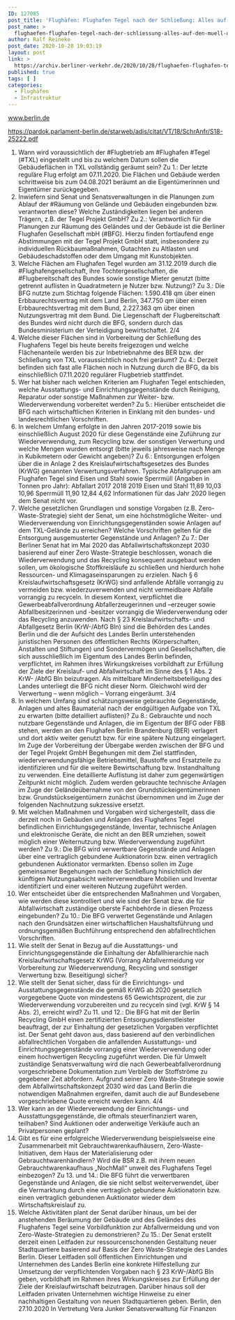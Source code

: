 ```yaml
---
ID: 127085
post_title: 'Flughäfen: Flughafen Tegel nach der Schließung: Alles auf den Müll oder endlich Zero Waste?, aus Senat'
post_name: >
  flughaefen-flughafen-tegel-nach-der-schliessung-alles-auf-den-muell-oder-endlich-zero-waste-aus-senat
author: Ralf Reineke
post_date: 2020-10-28 19:03:19
layout: post
link: >
  https://archiv.berliner-verkehr.de/2020/10/28/flughaefen-flughafen-tegel-nach-der-schliessung-alles-auf-den-muell-oder-endlich-zero-waste-aus-senat/
published: true
tags: [ ]
categories:
  - Flughäfen
  - Infrastruktur
---
```

www.berlin.de

https://pardok.parlament-berlin.de/starweb/adis/citat/VT/18/SchrAnfr/S18-25222.pdf

1. Wann wird voraussichtlich der #Flugbetrieb am #Flughafen #Tegel (#TXL) eingestellt und bis zu welchem
Datum sollen die Gebäudeflächen in TXL vollständig geräumt sein?
Zu 1.: Der letzte reguläre Flug erfolgt am 07.11.2020. Die Flächen und Gebäude werden schrittweise bis zum 04.08.2021 beräumt an die Eigentümerinnen und Eigentümer
zurückgegeben.
2. Inwiefern sind Senat und Senatsverwaltungen in die Planungen zum Ablauf der #Räumung von Gelände und Gebäuden eingebunden bzw. verantworten diese? Welche Zuständigkeiten liegen bei anderen Trägern, z.B. der Tegel Projekt GmbH?
Zu 2.: Verantwortlich für die Planungen zur Räumung des Geländes und der Gebäude
ist die Berliner Flughafen Gesellschaft mbH (#BFG). Hierzu finden fortlaufend enge Abstimmungen mit der Tegel Projekt GmbH statt, insbesondere zu individuellen Rückbaumaßnahmen, Gutachten zu Altlasten und Gebäudeschadstoffen oder dem Umgang mit Kunstobjekten.
3. Welche Flächen am Flughafen Tegel wurden am 31.12.2019 durch die #Flughafengesellschaft, ihre
Tochtergesellschaften, die #Flugbereitschaft des Bundes sowie sonstige Mieter genutzt (bitte getrennt
auflisten in Quadratmetern je Nutzer bzw. Nutzung)?
Zu 3.: Die BFG nutzte zum Stichtag folgende Flächen: 1.590.418 qm über einen Erbbaurechtsvertrag mit dem Land Berlin, 347.750 qm über einen Erbbaurechtsvertrag
mit dem Bund, 2.227.363 qm über einen Nutzungsvertrag mit dem Bund. Die Liegenschaft der Flugbereitschaft des Bundes wird nicht durch die BFG, sondern durch das
Bundesministerium der Verteidigung bewirtschaftet.
2/4
4. Welche dieser Flächen sind in Vorbereitung der Schließung des Flughafens Tegel bis heute bereits
freigezogen und welche Flächenanteile werden bis zur Inbetriebnahme des BER bzw. der Schließung
von TXL voraussichtlich noch frei geräumt?
Zu 4.: Derzeit befinden sich fast alle Flächen noch in Nutzung durch die BFG, da bis
einschließlich 07.11.2020 regulärer Flugbetrieb stattfindet.
5. Wer hat bisher nach welchen Kriterien am Flughafen Tegel entschieden, welche Ausstattungs- und
Einrichtungsgegenstände durch Reinigung, Reparatur oder sonstige Maßnahmen zur Weiter- bzw. Wiederverwendung vorbereitet werden?
Zu 5.: Hierüber entscheidet die BFG nach wirtschaftlichen Kriterien in Einklang mit den
bundes- und landesrechtlichen Vorschriften.
6. In welchem Umfang erfolgte in den Jahren 2017-2019 sowie bis einschließlich August 2020 für diese
Gegenstände eine Zuführung zur Wiederverwendung, zum Recycling bzw. der sonstigen Verwertung
und welche Mengen wurden entsorgt (bitte jeweils jahresweise nach Menge in Kubikmetern oder Gewicht angeben)?
Zu 6.: Entsorgungen erfolgen über die in Anlage 2 des Kreislaufwirtschaftsgesetzes
des Bundes (KrWG) genannten Verwertungsverfahren. Typische Abfallgruppen am
Flughafen Tegel sind Eisen und Stahl sowie Sperrmüll (Angaben in Tonnen pro Jahr):
Abfallart 2017 2018 2019
Eisen und Stahl 11,89 10,03 10,96
Sperrmüll 11,90 12,84 4,62
Informationen für das Jahr 2020 liegen dem Senat nicht vor.
7. Welche gesetzlichen Grundlagen und sonstige Vorgaben (z.B. Zero-Waste-Strategie) sieht der Senat, um eine höchstmögliche Weiter- und Wiederverwendung von Einrichtungsgegenständen sowie Anlagen auf dem TXL-Gelände zu erreichen? Welche Vorschriften gelten für die Entsorgung ausgemusterter Gegenstände und Anlagen?
Zu 7.: Der Berliner Senat hat im Mai 2020 das Abfallwirtschaftskonzept 2030 basierend
auf einer Zero Waste-Strategie beschlossen, wonach die Wiederverwendung und das
Recycling konsequent ausgebaut werden sollen, um ökologische Stoffkreisläufe zu
schließen und hierdurch hohe Ressourcen- und Klimagaseinsparungen zu erzielen.
Nach § 6 Kreislaufwirtschaftsgesetz (KrWG) sind anfallende Abfälle vorrangig zu vermeiden bzw. wiederzuverwenden und nicht vermeidbare Abfälle vorrangig zu recyceln.
In diesem Kontext, verpflichtet die Gewerbeabfallverordnung Abfallerzeugerinnen und
–erzeuger sowie Abfallbesitzerinnen und -besitzer vorrangig die Wiederverwendung
oder das Recycling anzuwenden.
Nach § 23 Kreislaufwirtschafts- und Abfallgesetz Berlin (KrW-/AbfG Bln) sind die Behörden des Landes Berlin und die der Aufsicht des Landes Berlin unterstehenden juristischen Personen des öffentlichen Rechts (Körperschaften, Anstalten und Stiftungen) und Sondervermögen und Gesellschaften, die sich ausschließlich im Eigentum
des Landes Berlin befinden, verpflichtet, im Rahmen ihres Wirkungskreises vorbildhaft
zur Erfüllung der Ziele der Kreislauf- und Abfallwirtschaft im Sinne des § 1 Abs. 2 KrW-
/AbfG Bln beizutragen. Als mittelbare Minderheitsbeteiligung des Landes unterliegt die
BFG nicht dieser Norm. Gleichwohl wird der Verwertung – wenn möglich – Vorrang
eingeräumt.
3/4
8. In welchem Umfang sind schätzungsweise gebrauchte Gegenstände, Anlagen und altes Baumaterial
nach der endgültigen Aufgabe von TXL zu erwarten (bitte detailliert auflisten)?
Zu 8.: Gebrauchte und noch nutzbare Gegenstände und Anlagen, die im Eigentum der
BFG oder FBB stehen, werden an den Flughafen Berlin Brandenburg (BER) verlagert
und dort aktiv weiter genutzt bzw. für eine spätere Nutzung eingelagert. Im Zuge der
Vorbereitung der Übergabe werden zwischen der BFG und der Tegel Projekt GmbH
Begehungen mit dem Ziel stattfinden, wiederverwendungsfähige Betriebsmittel, Baustoffe und Ersatzteile zu identifizieren und für die weitere Bewirtschaftung bzw. Instandhaltung zu verwenden. Eine detaillierte Auflistung ist daher zum gegenwärtigen
Zeitpunkt nicht möglich. Zudem werden gebrauchte technische Anlagen im Zuge der
Geländeübernahme von den Grundstückeigentümerinnen bzw. Grundstückseigentümern zunächst übernommen und im Zuge der folgenden Nachnutzung sukzessive ersetzt.
9. Mit welchen Maßnahmen und Vorgaben wird sichergestellt, dass die derzeit noch in Gebäuden und
Anlagen des Flughafens Tegel befindlichen Einrichtungsgegenstände, Inventar, technische Anlagen
und elektronische Geräte, die nicht an den BER umziehen, soweit möglich einer Weiternutzung bzw.
Wiederverwendung zugeführt werden?
Zu 9.: Die BFG wird verwertbare Gegenstände und Anlagen über eine vertraglich gebundene Auktionatorin bzw. einen vertraglich gebundenen Auktionator vermarkten.
Ebenso sollen im Zuge gemeinsamer Begehungen nach der Schließung hinsichtlich
der künftigen Nutzungsabsicht weiterverwendbare Mobilien und Inventar identifiziert
und einer weiteren Nutzung zugeführt werden.
10. Wer entscheidet über die entsprechenden Maßnahmen und Vorgaben, wie werden diese kontrolliert
und wie sind der Senat bzw. die für Abfallwirtschaft zuständige oberste Fachbehörde in diesen Prozess
eingebunden?
Zu 10.: Die BFG verwertet Gegenstände und Anlagen nach den Grundsätzen einer
wirtschaftlichen Haushaltsführung und ordnungsgemäßen Buchführung entsprechend
den abfallrechtlichen Vorschriften.
11. Wie stellt der Senat in Bezug auf die Ausstattungs- und Einrichtungsgegenstände die Einhaltung
der Abfallhierarchie nach Kreislaufwirtschaftsgesetz KrWG (Vorrang Abfallvermeidung vor Vorbereitung
zur Wiederverwendung, Recycling und sonstiger Verwertung bzw. Beseitigung) sicher?
12. Wie stellt der Senat sicher, dass für die Einrichtungs- und Ausstattungsgegenstände die gemäß
KrWG ab 2020 gesetzlich vorgegebene Quote von mindestens 65 Gewichtsprozent, die zur Wiederverwendung vorzubereiten und zu recyceln sind (vgl. KrW § 14 Abs. 2), erreicht wird?
Zu 11. und 12.: Die BFG hat mit der Berlin Recycling GmbH einen zertifizierten Entsorgungsdienstleister beauftragt, der zur Einhaltung der gesetzlichen Vorgaben verpflichtet ist. Der Senat geht davon aus, dass basierend auf den verbindlichen abfallrechtlichen Vorgaben die anfallenden Ausstattungs- und Einrichtungsgegenstände
vorrangig einer Wiederverwendung oder einem hochwertigen Recycling zugeführt
werden. Die für Umwelt zuständige Senatsverwaltung wird die nach Gewerbeabfallverordnung vorgeschriebene Dokumentation zum Verbleib der Stoffströme zu gegebener Zeit abfordern. Aufgrund seiner Zero Waste-Strategie sowie dem Abfallwirtschaftskonzept 2030 wird das Land Berlin die notwendigen Maßnahmen ergreifen, damit auch die auf Bundesebene vorgeschriebene Quote erreicht werden kann.
4/4
13. Wer kann an der Wiederverwendung der Einrichtungs- und Ausstattungsgegenstände, die oftmals
steuerfinanziert waren, teilhaben? Sind Auktionen oder anderweitige Verkäufe auch an Privatpersonen
geplant?
14. Gibt es für eine erfolgreiche Wiederverwendung beispielsweise eine Zusammenarbeit mit Gebrauchtwarenkaufhäusern, Zero-Waste-Initiativen, dem Haus der Materialisierung oder Gebrauchtwarenhändlern? Wird die BSR z.B. mit ihrem neuen Gebrauchtwarenkaufhaus „NochMall“ unweit des Flughafens Tegel einbezogen?
Zu 13. und 14.: Die BFG führt die verwertbaren Gegenstände und Anlagen, die sie
nicht selbst weiterverwendet, über die Vermarktung durch eine vertraglich gebundene
Auktionatorin bzw. einen vertraglich gebundenen Auktionator wieder dem Wirtschaftskreislauf zu.
15. Welche Aktivitäten plant der Senat darüber hinaus, um bei der anstehenden Beräumung der Gebäude und des Geländes des Flughafens Tegel seine Vorbildfunktion zur Abfallvermeidung und von
Zero-Waste-Strategien zu demonstrieren?
Zu 15.: Der Senat erstellt derzeit einen Leitfaden zur ressourcenschonenden Gestaltung neuer Stadtquartiere basierend auf Basis der Zero Waste-Strategie des Landes
Berlin. Dieser Leitfaden soll öffentlichen Einrichtungen und Unternehmen des Landes
Berlin eine konkrete Hilfestellung zur Umsetzung der verpflichtenden Vorgaben nach
§ 23 KrW-/AbfG Bln geben, vorbildhaft im Rahmen ihres Wirkungskreises zur Erfüllung
der Ziele der Kreislaufwirtschaft beizutragen. Darüber hinaus soll der Leitfaden privaten Unternehmen wichtige Hinweise zu einer nachhaltigen Gestaltung von neuen
Stadtquartieren geben.
Berlin, den 27.10.2020
In Vertretung
Vera Junker
Senatsverwaltung für Finanzen